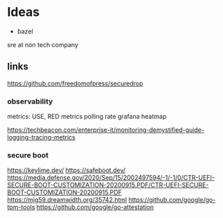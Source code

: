 # Ideas

- bazel

sre at non tech company

## links

https://github.com/freedomofpress/securedrop

### observability

metrics: USE, RED
metrics polling rate
grafana heatmap

https://techbeacon.com/enterprise-it/monitoring-demystified-guide-logging-tracing-metrics

### secure boot

https://keylime.dev/
https://safeboot.dev/
https://media.defense.gov/2020/Sep/15/2002497594/-1/-1/0/CTR-UEFI-SECURE-BOOT-CUSTOMIZATION-20200915.PDF/CTR-UEFI-SECURE-BOOT-CUSTOMIZATION-20200915.PDF
https://mjg59.dreamwidth.org/35742.html
https://github.com/google/go-tpm-tools
https://github.com/google/go-attestation
